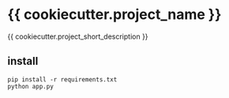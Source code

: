 # {{ cookiecutter.project_name }}

{{ cookiecutter.project_short_description }}

## install

    pip install -r requirements.txt
    python app.py

